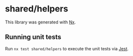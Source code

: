 # shared/helpers

This library was generated with [Nx](https://nx.dev).

## Running unit tests

Run `nx test shared/helpers` to execute the unit tests via [Jest](https://jestjs.io).
